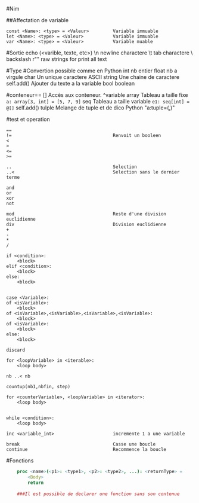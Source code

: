 #Nim

##Affectation de variable

    const <Name>: <type> = <Valeur>         Variable immuable
    let <Name>: <type> = <Valeur>           Variable immuable
    var <Name>: <type> = <Valeur>           Variable muable

#Sortie
    echo (<varible, texte, etc>)
    \n                                      newline charactere
    \t                                      tab charactere
    \\                                      backslash
    r"<texte>"                              raw strings for print all text
    
    
#Type
    #Convertion possible comme en Python
    int                                     nb entier
    float                                   nb a virgule
    char                                    Un unique caractere ASCII
    string                                  Une chaine de caractere
        self.add(<texte>)                       Ajouter du texte a la variable
    bool                                    boolean
    
#conteneur==
    <container>[<index>]                    Accès aux conteneur. ^variable
    array                                   Tableau a taille fixe `a: array[3, int] = [5, 7, 9]`
    seq                                     Tableau a taille variable `e1: seq[int] = @[]`
        self.add(<truc>)
    tulple                                  Melange de tuple et de dico Python "a:tuple=(<variable>,<variable>)"
    
#test et operation
    
    ==
    !=                                      Renvoit un booleen
    <
    >
    <=
    >=
    
    ..                                      Selection
    ..<                                     Selection sans le dernier terme
    
    and
    or
    xor
    not
    
    mod                                     Reste d'une division euclidienne
    div                                     Division euclidienne
    +
    -
    *
    /
    
    if <condition>:
        <block>
    elif <condition>:
        <block>
    else:
        <block>
        
    
    case <Variable>:
    of <isVariable>:
        <block>
    of <isVariable>,<isVariable>,<isVariable>,<isVariable>:
        <block>
    of <isVariable>:
        <block>
    else:
        <block>
    
    discard

    for <loopVariable> in <iterable>:
        <loop body>
        
    nb ..< nb
    
    countup(nb1,nbfin, step)
    
    for <counterVariable>, <loopVariable> in <iterator>:
        <loop body>
    
    
    while <condition>:
        <loop body>
        
    inc <variable_int>                      incremente 1 a une variable
    
    break                                   Casse une boucle
    continue                                Recommence la boucle
    
#Fonctions
    
    
```nim
    proc <name>(<p1>: <type1>, <p2>: <type2>, ...): <returnType> =
        <Body>
        return
        
    ###Il est possible de declarer une fonction sans son contenue
```
    
    
    
    
    
    
    
    
    
    
